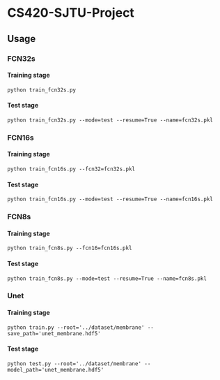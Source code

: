 # CS420-SJTU-Project

## Usage

### FCN32s

#### Training stage

```
python train_fcn32s.py 
```

#### Test stage

```
python train_fcn32s.py --mode=test --resume=True --name=fcn32s.pkl
```



### FCN16s

#### Training stage

```
python train_fcn16s.py --fcn32=fcn32s.pkl
```

#### Test stage

```
python train_fcn16s.py --mode=test --resume=True --name=fcn16s.pkl
```



### FCN8s

#### Training stage

```
python train_fcn8s.py --fcn16=fcn16s.pkl
```

#### Test stage

```
python train_fcn8s.py --mode=test --resume=True --name=fcn8s.pkl
```



### Unet

#### Training stage

```
python train.py --root='../dataset/membrane' --save_path='unet_membrane.hdf5'
```

#### Test stage

```
python test.py --root='../dataset/membrane' --model_path='unet_membrane.hdf5'
```



